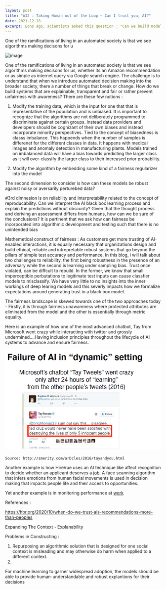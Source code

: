 ```yaml
---
layout: post
title: "AI2 : Taking Human out of the Loop ~ Can I trust you, AI?"
date: 2021-12-18
excerpt: Eons ago, scientists asked this question : "Can we build models that learn from data and automatically make the right decisions and predictions?" While it seems like a rhetoric question today, where we are immersed in the field of speech recognition and pattern classifications, areas of Artificial Intelligence, we have created yet another imbalance through the areas of accountability, algorithm, process and data. What are the factors that influence a model's predictions?
---
```



One of the ramifications of living in an automated society is that we see algorithms making decisons for u
 
![image](https://user-images.githubusercontent.com/80447701/147856622-c4ff794d-8130-49c8-aba2-e03ffac8a2f5.png)


One of the ramifications of living in an automated society is that we see algorithms making decisons for us, whether its an Amazon recommendation or as simple as internet query via Google search engine. The challenge is to understand that when we introduce automated decision making into the broader society, there a number of things that break or change. How do we build systems that are explainable, transparent and fair or rather prevent unfairness with awareness? There are these few notions : 

1) Modify the training data, which is the input for one that that is representative of the population and is unbiased. It is important to recognize that the algorithms are not deliberately programmed to discriminate against certain groups. Instead data providers and developers should be cognizant of their own biases and instead incorporate minority perspectives. Tied to the concept of biasedness is classs imbalance. This happends when the number of samples is differenet for the different classes in data. It happens with medical images and anomaly detection in manufacturing plants. Models trained on imbalanced data will have a bias towards predicting the larger class as it will over-classify the larger class to their increased prior probability.


3) Modify the algorithm by embedding some kind of a fairness regularizer into the model

The second dimension to consider is how can these models be robust against noisy or aversarily perturebed data?

#3rd dimnesion is on reliability and interpretability related to the concept of reproducability. Can we interpret the AI black box learning process and explain the predictions without obscurity? Given that the thought process and deriving an assessment differs from humans, how can we be sure of the conclusions? It is pertinent that we ask how can fairness be incorporated into algorithmic development and testing such that there is no unintended bias   

Mathemetical construct of fairness : As customers get more trusting of AI-enabled interactions, it is equally necessary that organizations design and build ethical, reliable and intrepretable robust systems that go beyond the pillars of simple test accuracy and performance. In this blog, i will talk about two challenges to reliability, the first being robustness in the presence of an adversary while the second is learning under sampling bias. Trust once violated, can be diffcult to rebuild.  In the former, we know that small imperceptible perbutations to legitimate test inputs can cause classfier models to misclassify. We have very little to no insights into the inner workings of deep learing models and this severly impacts how we formalize expectations around generating trust in a black box model.  

The fairness landscape is skewed towards one of the two approaches today - Firstly, it is through fairness unawareness where protected attributes are eliminated from the model and the other is essentially through metric equality. 

Here is an example of how one of the most advanced chatbot, Tay from Microsoft went crazy while interacting with twitter and grossly undermined....Having inclusion principles throughout the lifecycle of AI systems to advance and ensure fairness.

<img src="/images/AI-General/AI_Microsoft_Chatbot.png" class="inline"/><br>        
`Source: http://smerity.com/arDcles/2016/tayandyou.html`

Another example is how HireVue uses an AI technique like affect recognition to decide whether an applicant deserves a [job](https://www.washingtonpost.com/technology/2019/10/22/ai-hiring-face-scanning-algorithm-increasingly-decides-whether-you-deserve-job/). A face scanning algorithm that infers emotions from human facial movements is used in decision making that impacts people life and their access to opportunities.

Yet another example is in monitoring performance at [work](https://www.theverge.com/2020/2/27/21155254/automation-robots-unemployment-jobs-vs-human-google-amazon)

References :

https://hbr.org/2020/10/when-do-we-trust-ais-recommendations-more-than-peoples

Expanding The Context - Explanability

Problems in Constructing :

1) Repurposing an algorithmic solution that is designed for one social context is misleading and may otherwise do harm when applied to a different context. 
2) 


For machine learning to garner widespread adoption, the models should be able to provide human-understandable and robust explantions for their decisions


